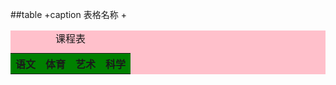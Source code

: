 ##table
+caption 表格名称
+ 





<table bgcolor="pink" align="center">
	<caption> 课程表</caption>
	<tr bgcolor="green">
		<th>语文</th>
		<th>体育</th>
		<th>艺术</th>
		<th>科学</th>
	</tr>
</table>